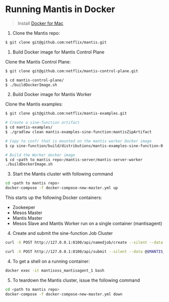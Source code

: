 # Running Mantis in Docker

> Install [Docker for Mac](https://docs.docker.com/docker-for-mac/install/)

1. Clone the Mantis repo:

```bash
$ git clone git@github.com:netflix/mantis.git
```

1. Build Docker image for Mantis Control Plane

Clone the Mantis Control Plane:

```bash
$ git clone git@github.com:netflix/mantis-control-plane.git
```

```bash
$ cd mantis-control-plane/
$ ./buildDockerImage.sh
```

2. Build Docker image for Mantis Worker

Clone the Mantis examples:

```bash
$ git clone git@github.com:netflix/mantis-examples.git
```

```bash
# Create a sine-function artifact
$ cd mantis-examples/
$ ./gradlew clean mantis-examples-sine-function:mantisZipArtifact

# Copy to conf/ that is mounted on the mantis worker Docker image
$ cp sine-function/build/distributions/mantis-examples-sine-function-0.1.0-SNAPSHOT.zip <path to mantis repo>/localdev/conf/

# Build the Worker docker image
$ cd <path to mantis repo>/mantis-server/mantis-server-worker
./buildDockerImage.sh
```

3. Start the Mantis cluster with following command
```bash
cd <path to mantis repo>
docker-compose -f docker-compose-new-master.yml up
```
This starts up the following Docker containers:
- Zookeeper
- Mesos Master
- Mantis Master
- Mesos Slave and Mantis Worker run on a single container (mantisagent)

4. Create and submit the sine-function Job Cluster
```bash
curl -X POST http://127.0.0.1:8100/api/namedjob/create --silent --data @$MANTIS_INSTALL_DIR/mantis-localdev/conf/namedJob-template -vvv

curl -X POST http://127.0.0.1:8100/api/submit --silent --data @$MANTIS_INSTALL_DIR/mantis-localdev/conf/submitJob-template -vvv
```

4. To get a shell on a running container:
```bash
docker exec -it mantisoss_mantisagent_1 bash
```

5. To teardown the Mantis cluster, issue the following command
```bash
cd <path to mantis repo>
docker-compose -f docker-compose-new-master.yml down
```

